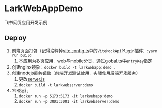 # LarkWebAppDemo
飞书网页应用开发示例

## Deploy

1. 前端页面打包（记得注释掉[vite.config.ts](./vite.config.ts)中的`ViteMockApiPlugin`插件）:`yarn run build`
    1. 本应用为多页应用，web与mobile分页，通过[global.ts](./config/global.ts)中`entryKey`指定
2. 创建nginx镜像：`docker build -t larkwebapp:demo .`
3. 创建nodejs服务镜像（前端开发测试使用，实际使用后端开发服务）
    1. 更改[server.js](./mock/server.js)
    2. `docker build -t larkwebserver:demo`
4. 容器运行
    1. `docker run -p 5173:5173 -it larkwebapp:demo`
    2. `docker run -p 3001:3001 -it larkwebserver:demo`
